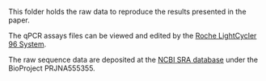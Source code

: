 This folder holds the raw data to reproduce the results presented in the paper. 

The qPCR assays files can be viewed and edited by the [Roche LightCycler 96 System](https://lifescience.roche.com/en_no/brands/realtime-pcr-overview.html#software).

The raw sequence data are deposited at the [NCBI SRA database](https://www.ncbi.nlm.nih.gov/bioproject/) under the BioProject PRJNA555355. 
